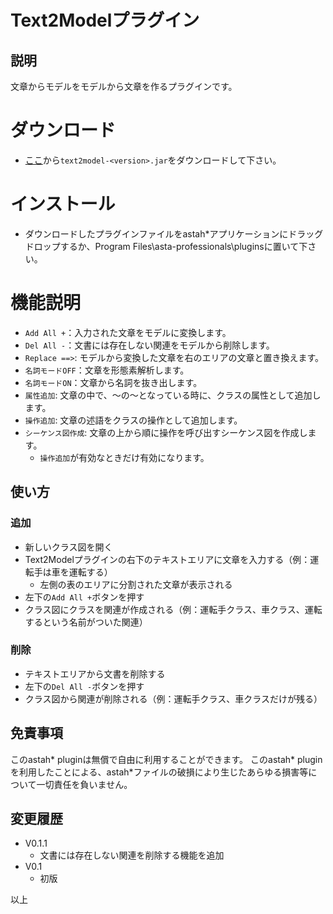 # Text2Modelプラグイン

## 説明
文章からモデルをモデルから文章を作るプラグインです。

# ダウンロード
- [ここ](https://github.com/snytng/text2model/releases/latest)から`text2model-<version>.jar`をダウンロードして下さい。

# インストール
- ダウンロードしたプラグインファイルをastah*アプリケーションにドラッグドロップするか、Program Files\asta-professionals\pluginsに置いて下さい。

# 機能説明
- `Add All +`：入力された文章をモデルに変換します。
- `Del All -`：文書には存在しない関連をモデルから削除します。
- `Replace ==>`: モデルから変換した文章を右のエリアの文章と置き換えます。
- `名詞モードOFF`：文章を形態素解析します。
- `名詞モードON`：文章から名詞を抜き出します。
- `属性追加`: 文章の中で、～の～となっている時に、クラスの属性として追加します。
- `操作追加`: 文章の述語をクラスの操作として追加します。
- `シーケンス図作成`: 文章の上から順に操作を呼び出すシーケンス図を作成します。
    -  `操作追加`が有効なときだけ有効になります。
## 使い方
### 追加
- 新しいクラス図を開く
- Text2Modelプラグインの右下のテキストエリアに文章を入力する（例：運転手は車を運転する）
    - 左側の表のエリアに分割された文章が表示される
- 左下の`Add All +`ボタンを押す
- クラス図にクラスを関連が作成される（例：運転手クラス、車クラス、運転するという名前がついた関連）
### 削除
- テキストエリアから文書を削除する
- 左下の`Del All -`ボタンを押す
- クラス図から関連が削除される（例：運転手クラス、車クラスだけが残る）

## 免責事項
このastah* pluginは無償で自由に利用することができます。
このastah* pluginを利用したことによる、astah*ファイルの破損により生じたあらゆる損害等について一切責任を負いません。

## 変更履歴
- V0.1.1
    - 文書には存在しない関連を削除する機能を追加
- V0.1
    - 初版

以上
